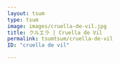 ```yaml
---
layout: tsum
type: tsum
image: images/cruella-de-vil.jpg
title: クルエラ | Cruella de Vil
permalink: tsumtsum/cruella-de-vil
ID: "cruella de vil"

---
```

